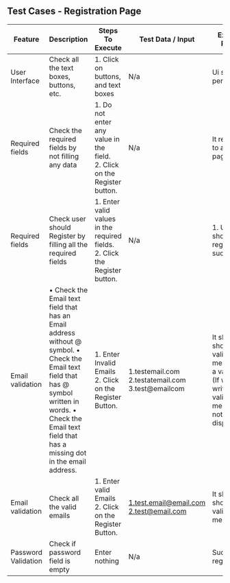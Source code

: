## Test Cases - Registration Page

| Feature | Description | Steps To Execute | Test Data / Input | Expected Results |
| ---- | ---- | ---- | ---- | ---- |
| User Interface| Check all the text boxes, buttons, etc. | 1. Click on buttons, and text boxes | N/a | Ui should be perfect |
| Required fields | Check the required fields by not filling any data | 1. Do not enter any value in the field. <br> 2. Click on the Register button. | N/a | It redirects to an error page |
| Required fields | Check user should Register by filling all the required fields | 1. Enter valid values in the required fields. <br> 2. Click the Register button. | N/a | 1. Users should be registered successfully. |
| Email validation | • Check the Email text field that has an Email address without @ symbol. • Check the Email text field that has @ symbol written in words. • Check the Email text field that has a missing dot in the email address. | 1. Enter Invalid Emails <br> 2. Click on the Register Button. | 1.testemail.com <br> 2.testatemail.com <br> 3.test@emailcom | It should show the validation message for a valid email (If we do not write '.' the validiation message  is not displayed.)|
| Email validation| Check all the valid emails | 1. Enter valid Emails <br> 2. Click on the Register Button. | 1.test.email@email.com <br> 2.test@email.com | It should not show any validation message |
| Password Validation| Check if password field is empty | Enter nothing | N/a | Successful registration |